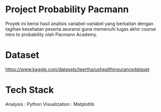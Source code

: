 # Project Probability Pacmann
Proyek ini berisi hasil analisis variabel-variabel yang berkaitan dengan tagihan kesehatan peserta asuransi guna memenuhi tugas akhir course intro to probability oleh Pacmann Academy.

# Dataset
https://www.kaggle.com/datasets/teertha/ushealthinsurancedataset

# Tech Stack
Analysis : Python
Visualization : Matplotlib
